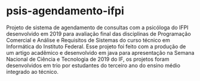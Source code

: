 # psis-agendamento-ifpi
Projeto de sistema de agendamento de consultas com a psicóloga do IFPI desenvolvido em 2019 para avaliação final das disciplinas de Programação Comercial e Análise e Requisitos de Sistemas do curso técnico em Informática do Instituto Federal.
Esse projeto foi feito com a produção de um artigo acadêmico e desenvolvido em java para apresentação na Semana Nacional de Ciência e Tecnologia de 2019 do IF, os projetos foram desenvolvidos em trio por estudantes do terceiro ano do ensino médio integrado ao técnico.
